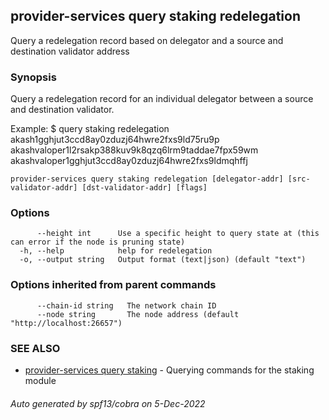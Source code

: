 ## provider-services query staking redelegation

Query a redelegation record based on delegator and a source and destination validator address

### Synopsis

Query a redelegation record for an individual delegator between a source and destination validator.

Example:
$ <appd> query staking redelegation akash1gghjut3ccd8ay0zduzj64hwre2fxs9ld75ru9p akashvaloper1l2rsakp388kuv9k8qzq6lrm9taddae7fpx59wm akashvaloper1gghjut3ccd8ay0zduzj64hwre2fxs9ldmqhffj

```
provider-services query staking redelegation [delegator-addr] [src-validator-addr] [dst-validator-addr] [flags]
```

### Options

```
      --height int      Use a specific height to query state at (this can error if the node is pruning state)
  -h, --help            help for redelegation
  -o, --output string   Output format (text|json) (default "text")
```

### Options inherited from parent commands

```
      --chain-id string   The network chain ID
      --node string       The node address (default "http://localhost:26657")
```

### SEE ALSO

* [provider-services query staking](provider-services_query_staking.md)	 - Querying commands for the staking module

###### Auto generated by spf13/cobra on 5-Dec-2022
